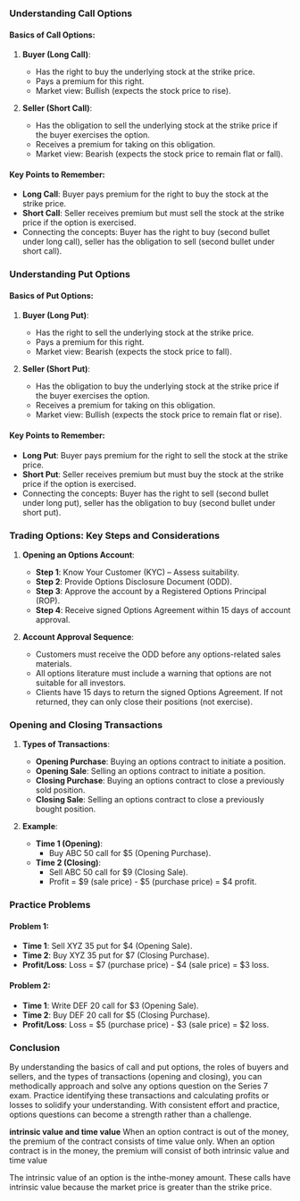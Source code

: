 ### Understanding Call Options

#### Basics of Call Options:
1. **Buyer (Long Call)**:
   - Has the right to buy the underlying stock at the strike price.
   - Pays a premium for this right.
   - Market view: Bullish (expects the stock price to rise).

2. **Seller (Short Call)**:
   - Has the obligation to sell the underlying stock at the strike price if the buyer exercises the option.
   - Receives a premium for taking on this obligation.
   - Market view: Bearish (expects the stock price to remain flat or fall).

#### Key Points to Remember:
- **Long Call**: Buyer pays premium for the right to buy the stock at the strike price.
- **Short Call**: Seller receives premium but must sell the stock at the strike price if the option is exercised.
- Connecting the concepts: Buyer has the right to buy (second bullet under long call), seller has the obligation to sell (second bullet under short call).

### Understanding Put Options

#### Basics of Put Options:
1. **Buyer (Long Put)**:
   - Has the right to sell the underlying stock at the strike price.
   - Pays a premium for this right.
   - Market view: Bearish (expects the stock price to fall).

2. **Seller (Short Put)**:
   - Has the obligation to buy the underlying stock at the strike price if the buyer exercises the option.
   - Receives a premium for taking on this obligation.
   - Market view: Bullish (expects the stock price to remain flat or rise).

#### Key Points to Remember:
- **Long Put**: Buyer pays premium for the right to sell the stock at the strike price.
- **Short Put**: Seller receives premium but must buy the stock at the strike price if the option is exercised.
- Connecting the concepts: Buyer has the right to sell (second bullet under long put), seller has the obligation to buy (second bullet under short put).

### Trading Options: Key Steps and Considerations

1. **Opening an Options Account**:
   - **Step 1**: Know Your Customer (KYC) – Assess suitability.
   - **Step 2**: Provide Options Disclosure Document (ODD).
   - **Step 3**: Approve the account by a Registered Options Principal (ROP).
   - **Step 4**: Receive signed Options Agreement within 15 days of account approval.

2. **Account Approval Sequence**:
   - Customers must receive the ODD before any options-related sales materials.
   - All options literature must include a warning that options are not suitable for all investors.
   - Clients have 15 days to return the signed Options Agreement. If not returned, they can only close their positions (not exercise).

### Opening and Closing Transactions

1. **Types of Transactions**:
   - **Opening Purchase**: Buying an options contract to initiate a position.
   - **Opening Sale**: Selling an options contract to initiate a position.
   - **Closing Purchase**: Buying an options contract to close a previously sold position.
   - **Closing Sale**: Selling an options contract to close a previously bought position.

2. **Example**:
   - **Time 1 (Opening)**:
     - Buy ABC 50 call for $5 (Opening Purchase).
   - **Time 2 (Closing)**:
     - Sell ABC 50 call for $9 (Closing Sale).
     - Profit = $9 (sale price) - $5 (purchase price) = $4 profit.

### Practice Problems

#### Problem 1:
- **Time 1**: Sell XYZ 35 put for $4 (Opening Sale).
- **Time 2**: Buy XYZ 35 put for $7 (Closing Purchase).
- **Profit/Loss**: Loss = $7 (purchase price) - $4 (sale price) = $3 loss.

#### Problem 2:
- **Time 1**: Write DEF 20 call for $3 (Opening Sale).
- **Time 2**: Buy DEF 20 call for $5 (Closing Purchase).
- **Profit/Loss**: Loss = $5 (purchase price) - $3 (sale price) = $2 loss.

### Conclusion
By understanding the basics of call and put options, the roles of buyers and sellers, and the types of transactions (opening and closing), you can methodically approach and solve any options question on the Series 7 exam. Practice identifying these transactions and calculating profits or losses to solidify your understanding. With consistent effort and practice, options questions can become a strength rather than a challenge.

**intrinsic value and time value**
When an option contract is out of the money, the premium of the contract consists of time value only. When an option contract is in the money, the premium will consist of both intrinsic value and time value

The intrinsic value of an option is the inthe-money amount. These calls have
intrinsic value because the market price
is greater than the strike price.